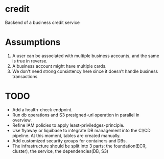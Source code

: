 # credit
Backend of a business credit service

# Assumptions
1. A user can be associated with multiple business accounts, and the same is true in reverse.
2. A business account might have multiple cards.
3. We don't need strong consistency here since it doesn't handle business transactions.

# TODO
- Add a health-check endpoint.
- Run db operations and S3 presigned-url operation in parallel in overview.
- Refine IAM policies to apply least-priviledges-principle.
- Use flyaway or liquibase to integrate DB management into the CI/CD pipeline. At this moment, tables are created manually.
- Add customized security groups for containers and DBs.
- The infrastructure should be split into 3 parts: the foundation(ECR, cluster), the service, the dependencies(DB, S3)
